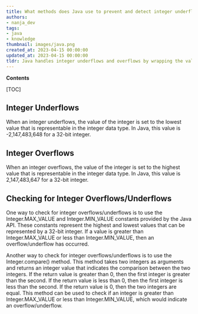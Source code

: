 ```yaml
---
title: What methods does Java use to prevent and detect integer underflows and overflows, and how can one verify this?
authors:
- nanja_dev
tags:
- java
- knowledge
thumbnail: images/java.png
created_at: 2023-04-15 00:00:00
updated_at: 2023-04-15 00:00:00
tldr: Java handles integer underflows and overflows by wrapping the value around to the opposite end of the range of values, and you can check for it by comparing the result to the expected value.
---
```


**Contents**

[TOC]

## Integer Underflows

When an integer underflows, the value of the integer is set to the lowest value that is representable in the integer data type. In Java, this value is -2,147,483,648 for a 32-bit integer.

## Integer Overflows

When an integer overflows, the value of the integer is set to the highest value that is representable in the integer data type. In Java, this value is 2,147,483,647 for a 32-bit integer.

## Checking for Integer Overflows/Underflows

One way to check for integer overflows/underflows is to use the Integer.MAX_VALUE and Integer.MIN_VALUE constants provided by the Java API. These constants represent the highest and lowest values that can be represented by a 32-bit integer. If a value is greater than Integer.MAX_VALUE or less than Integer.MIN_VALUE, then an overflow/underflow has occurred.

Another way to check for integer overflows/underflows is to use the Integer.compare() method. This method takes two integers as arguments and returns an integer value that indicates the comparison between the two integers. If the return value is greater than 0, then the first integer is greater than the second. If the return value is less than 0, then the first integer is less than the second. If the return value is 0, then the two integers are equal. This method can be used to check if an integer is greater than Integer.MAX_VALUE or less than Integer.MIN_VALUE, which would indicate an overflow/underflow.
